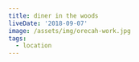 ```yaml
---
title: diner in the woods
liveDate: '2018-09-07'
image: /assets/img/orecah-work.jpg
tags:
  - location
---
```


